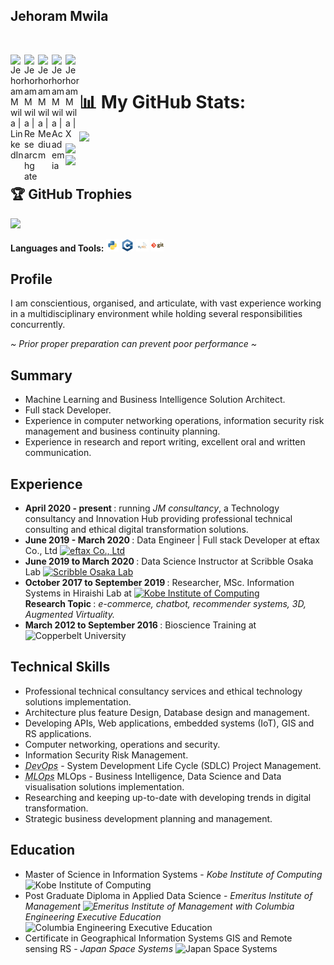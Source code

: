 ## Jehoram Mwila
<br/>

<a href="https://www.linkedin.com/in/jehoram-m-1b1772124"><img align="left" alt="Jehoram Mwila | LinkedIn" width="22px" scr=""/></a>
<a href="https://www.researchgate.net/profile/Jehoram-Mwila"><img align="left" alt="Jehoram Mwila | Researchgate" width="22px" scr=""/></a>
<a href="https://medium.com/mwilajehoram"><img align="left" alt="Jehoram Mwila | Medium" width="22px" scr=""/></a>
<a href="https://independent.academia.edu/JehoramM"><img align="left" alt="Jehoram Mwila | Academia" width="22px" scr=""/></a>
<a href="https://X.com/JehoramMwila"><img align="left" alt="Jehoram Mwila | X" width="22px" scr=""/></a><br/>

# 📊 My GitHub Stats:
![](https://github-readme-stats.vercel.app/api?username=Jehjay&theme=dark&hide_border=false&include_all_commits=false&count_private=false)<br/>
![](https://github-readme-streak-stats.herokuapp.com/?user=Jehjay&theme=dark&hide_border=false)<br/>
![](https://github-readme-stats.vercel.app/api/top-langs/?username=Jehjay&theme=dark&hide_border=false&include_all_commits=false&count_private=false&layout=compact)

## 🏆 GitHub Trophies
![](https://github-profile-trophy.vercel.app/?username=Jehjay&theme=radical&no-frame=false&no-bg=true&margin-w=4)

**Languages and Tools:**
<code><img height="20" src="https://raw.githubusercontent.com/github/explore/80688e429a7d4ef2fca1e82350fe8e3517d3494d/topics/python/python.png"></code>
<code><img height="20" src="https://raw.githubusercontent.com/github/explore/80688e429a7d4ef2fca1e82350fe8e3517d3494d/topics/cpp/cpp.png"></code>
<code><img height="20" src="https://raw.githubusercontent.com/github/explore/80688e429a7d4ef2fca1e82350fe8e3517d3494d/topics/mysql/mysql.png"></code>
<code><img height="20" src="https://raw.githubusercontent.com/github/explore/80688e429a7d4ef2fca1e82350fe8e3517d3494d/topics/git/git.png"></code>

<h2> Profile </h2>
I am conscientious, organised, and articulate, with vast experience working in a multidisciplinary environment while holding several responsibilities concurrently.<br>

<i>~ Prior proper preparation can prevent poor performance ~</i>

<h2> Summary </h2>		
<ul>
<li> Machine Learning and Business Intelligence Solution Architect. </li>
<li> Full stack Developer. </li>
<li> Experience in computer networking operations, information security risk management and business continuity planning. </li>
<li> Experience in research and report writing, excellent oral and written communication. </li>
		</ul>

<p style="text-align:justify">
<h2> Experience </h2>
  <ul>
  <li><b> April 2020 - present </b> : running <i>JM consultancy</i>, a Technology consultancy and Innovation Hub providing professional technical consulting and ethical digital transformation solutions. </li>
  <li><b> June 2019 - March 2020 </b> : Data Engineer | Full stack Developer at eftax Co., Ltd <a href="https://eftax.co.jp/en/" target="_blank"><img   src="/home/jehoram/Desktop/LETS_MAKE_CODE_FUN/REVISION/WEB_DEVELOPMENT/images/eftax.jpeg" alt="eftax Co., Ltd"  title="eftax Co., Ltd"><i> </i></a></li>	
  <li><b> June 2019 to March 2020 </b> : Data Science Instructor at Scribble Osaka Lab <a href="https://www.inno.go.jp/network/2020/all/22/" target="_blank"><img src="/home/jehoram/Desktop/LETS_MAKE_CODE_FUN/REVISION/WEB_DEVELOPMENT/images/Scribble_Osaka_Lab.jpeg" alt="Scribble Osaka Lab" title="Scribble Osaka Lab"><i> </i></a></li>
  <li><b> October 2017 to September 2019 </b> : Researcher, MSc. Information Systems in Hiraishi Lab at <a href="https://www.kic.ac.jp/eng/" target="_blank"><img src="/home/jehoram/Desktop/LETS_MAKE_CODE_FUN/REVISION/WEB_DEVELOPMENT/images/KIC.png" alt="Kobe Institute of Computing" title="Kobe Institute of Computing"><i> </i></a>  
  <br><strong> Research Topic </strong>: <em> e-commerce, chatbot, recommender systems, 3D, Augmented Virtuality. </em></br></li>
  <li><b> March 2012 to September 2016 </b> : Bioscience Training at <img src="/home/jehoram/Desktop/LETS_MAKE_CODE_FUN/REVISION/WEB_DEVELOPMENT/images/CBU.jpeg" alt="Copperbelt University" title="Copperbelt University"></li>
  </ul>
  </p>

<p style="text-align:justify">
		<h2> Technical Skills </h2>
		<ul>
		<li> Professional technical consultancy services and ethical technology solutions implementation. </li>
		<li> Architecture plus feature Design, Database design and management. </li>
		<li> Developing APIs, Web applications, embedded systems (IoT), GIS and RS applications. </li>
		<li> Computer networking, operations and security. </li>
		<li> Information Security Risk Management. </li>
		<li><dfn><abbr title="Developement and Operations">DevOps</abbr></dfn> - System Development Life Cycle (SDLC) Project Management. </li>
		<li><dfn><abbr title="Machine Learning Operations">MLOps</abbr></dfn> MLOps - Business Intelligence, Data Science and Data visualisation solutions implementation. </li>
		<li> Researching and keeping up-to-date with developing trends in digital transformation. </li>
		<li> Strategic business development planning and management. </li>
		</ul>
		</p>

<p style="text-align:justify">	
		<h2> Education </h2>
		<ul>
		<li> Master of Science in Information Systems - <i> Kobe Institute of Computing </i><img src="/home/jehoram/Desktop/LETS_MAKE_CODE_FUN/REVISION/WEB_DEVELOPMENT/images/KIC.png" alt="Kobe Institute of Computing" title="Kobe Institute of Computing"></li>
		<li> Post Graduate Diploma in Applied Data Science - <i> Emeritus Institute of Management <img src="/home/jehoram/Desktop/LETS_MAKE_CODE_FUN/REVISION/WEB_DEVELOPMENT/images/Emeritus_Institute_of_Management.png" alt="Emeritus Institute of Management" title="Emeritus Institute of Management"> with Columbia Engineering Executive Education </i><img src="/home/jehoram/Desktop/LETS_MAKE_CODE_FUN/REVISION/WEB_DEVELOPMENT/images/Columbia_Engineering_Executive_Education.png" alt="Columbia Engineering Executive Education" title="Columbia Engineering Executive Education"></li>
		<li> Certificate in Geographical Information Systems GIS and Remote sensing RS - <i> Japan Space Systems </i><img src="/home/jehoram/Desktop/LETS_MAKE_CODE_FUN/REVISION/WEB_DEVELOPMENT/images/JSS.jpeg" alt="Japan Space Systems" title="Japan Space Systems"></li>
		</ul>
		</p>
<!--
**Jehjay/Jehjay** is a ✨ _special_ ✨ repository because its `README.md` (this file) appears on your GitHub profile.

Here are some ideas to get you started:

- 🔭 I’m currently working on ...
- 🌱 I’m currently learning ...
- 👯 I’m looking to collaborate on ...
- 🤔 I’m looking for help with ...
- 💬 Ask me about ...
- 📫 How to reach me: ...
- 😄 Pronouns: ...
- ⚡ Fun fact: ...
-->
